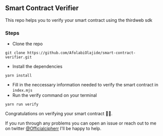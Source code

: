 ## Smart Contract Verifier

This repo helps you to verify your smart contract using the thirdweb sdk

### Steps

- Clone the repo
```
git clone https://github.com/AfolabiOlajide/smart-contract-verifier.git
```
- Install the dependencies
```
yarn install
```
- Fill in the neccessary information needed to verify the smart contract in `index.mjs`
- Run the verify command on your terminal
```
yarn run verify
```

Congratulations on verifying your smart contract 🥳🥳.

If you run through any problems you can open an issue or reach out to me on twitter [@Officialcipherr](https://twitter.com/Officialcipherr) I'll be happy to help.